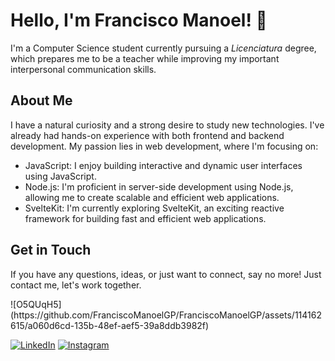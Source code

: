# Hello, I'm Francisco Manoel! 👋

I'm a Computer Science student currently pursuing a *Licenciatura* degree, which prepares me to be a teacher while improving my important interpersonal communication skills.

## About Me

I have a natural curiosity and a strong desire to study new technologies. I've already had hands-on experience with both frontend and backend development. My passion lies in web development, where I'm focusing on:

- JavaScript: I enjoy building interactive and dynamic user interfaces using JavaScript.
- Node.js: I'm proficient in server-side development using Node.js, allowing me to create scalable and efficient web applications.
- SvelteKit: I'm currently exploring SvelteKit, an exciting reactive framework for building fast and efficient web applications.

## Get in Touch

If you have any questions, ideas, or just want to connect, say no more! Just contact me, let's work together.

<div>
  ![O5QUqH5](https://github.com/FranciscoManoelGP/FranciscoManoelGP/assets/114162615/a060d6cd-135b-48ef-aef5-39a8ddb3982f)
</div>

[![LinkedIn](https://img.shields.io/badge/LinkedIn-Francisco%20Manoel%20Gama%20Pereira-blue?style=for-the-badge&logo=linkedin)](https://www.linkedin.com/in/francisco-manoel-gama-pereira-742406247)
[![Instagram](https://img.shields.io/badge/Instagram-f.manoel__-purple?style=for-the-badge&logo=instagram)](https://www.instagram.com/f.manoel_/?hl=pt-br)
